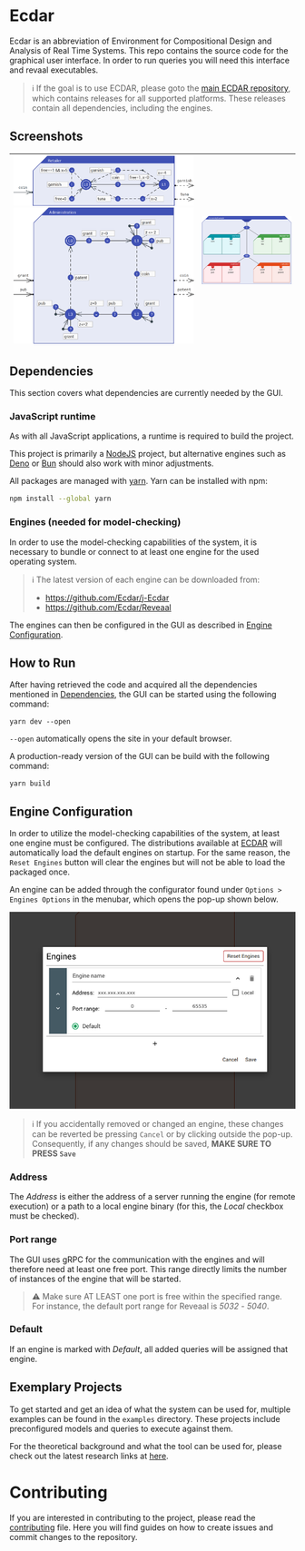 # Ecdar

Ecdar is an abbreviation of Environment for Compositional Design and Analysis of Real Time Systems.
This repo contains the source code for the graphical user interface. In order to run queries you will need this interface and revaal executables.

> :information_source: If the goal is to use ECDAR, please goto the [main ECDAR repository](https://github.com/Ecdar/ECDAR), which contains releases for all supported platforms. These releases contain all dependencies, including the engines.

## Screenshots

| <img src="presentation/Retailer.png" width="400"> <img src="presentation/Administration.png" width="400"> | <img src="presentation/UniversityExample.png" width="400"> |
| --------------------------------------------------------------------------------------------------------- | ---------------------------------------------------------- |

<a id="dependencies"></a>

## Dependencies

This section covers what dependencies are currently needed by the GUI.

### JavaScript runtime

As with all JavaScript applications, a runtime is required to build the project.

This project is primarily a [NodeJS](https://nodejs.org) project, but alternative engines such as [Deno](https://deno.com/) or [Bun](https://bun.sh/) should also work with minor adjustments.

All packages are managed with [yarn](https://yarnpkg.com/). Yarn can be installed with npm:

```bash
npm install --global yarn
```

### Engines (needed for model-checking)

In order to use the model-checking capabilities of the system, it is necessary to bundle or connect to at least one engine for the used operating system.

> :information_source: The latest version of each engine can be downloaded from:
>
> - https://github.com/Ecdar/j-Ecdar
> - https://github.com/Ecdar/Reveaal

The engines can then be configured in the GUI as described in [Engine Configuration](#engine_configuration).

## How to Run

After having retrieved the code and acquired all the dependencies mentioned in [Dependencies](#dependencies), the GUI can be started using the following command:

```shell
yarn dev --open
```

`--open` automatically opens the site in your default browser.

A production-ready version of the GUI can be build with the following command:

```shell
yarn build
```

<a id="engine_configuration"></a>

## Engine Configuration

In order to utilize the model-checking capabilities of the system, at least one engine must be configured.
The distributions available at [ECDAR](https://github.com/Ecdar/ECDAR) will automatically load the default engines on startup.
For the same reason, the `Reset Engines` button will clear the engines but will not be able to load the packaged once.

An engine can be added through the configurator found under `Options > Engines Options` in the menubar, which opens the pop-up shown below.

<img src="presentation/EngineConfiguration.png" alt="Engine Configuration Pop-up">

> :information_source: If you accidentally removed or changed an engine, these changes can be reverted be pressing `Cancel` or by clicking outside the pop-up. Consequently, if any changes should be saved, **MAKE SURE TO PRESS `Save`**

### Address

The _Address_ is either the address of a server running the engine (for remote execution) or a path to a local engine binary (for this, the _Local_ checkbox must be checked).

### Port range

The GUI uses gRPC for the communication with the engines and will therefore need at least one free port. This range directly limits the number of instances of the engine that will be started.

> :warning: Make sure AT LEAST one port is free within the specified range. For instance, the default port range for Reveaal is _5032_ - _5040_.

### Default

If an engine is marked with _Default_, all added queries will be assigned that engine.

## Exemplary Projects

To get started and get an idea of what the system can be used for, multiple examples can be found in the `examples` directory.
These projects include preconfigured models and queries to execute against them.

For the theoretical background and what the tool can be used for, please check out the latest research links at [here](https://ulrik.blog.aau.dk/ecdar/).

# Contributing

If you are interested in contributing to the project, please read the [contributing](.github/CONTRIBUTING.md) file. Here you will find guides on how to create issues and commit changes to the repository.
